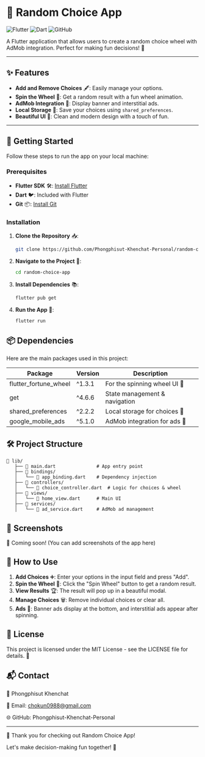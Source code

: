 # 🎡 Random Choice App

![Flutter](https://img.shields.io/badge/Flutter-3.19.2-blue?logo=flutter) ![Dart](https://img.shields.io/badge/Dart-3.3.0-blue?logo=dart) ![GitHub](https://img.shields.io/github/license/Phongphisut-Khenchat-Personal/random-choice-app)

A Flutter application that allows users to create a random choice wheel with AdMob integration. Perfect for making fun decisions! 🎉

---

## ✨ Features

- **Add and Remove Choices** 🖋️: Easily manage your options.
- **Spin the Wheel** 🎰: Get a random result with a fun wheel animation.
- **AdMob Integration** 📢: Display banner and interstitial ads.
- **Local Storage** 💾: Save your choices using `shared_preferences`.
- **Beautiful UI** 🌟: Clean and modern design with a touch of fun.

---

## 🚀 Getting Started

Follow these steps to run the app on your local machine:

### Prerequisites
- **Flutter SDK** 🛠️: [Install Flutter](https://flutter.dev/docs/get-started/install)
- **Dart** 🐦: Included with Flutter
- **Git** 📦: [Install Git](https://git-scm.com/downloads)

### Installation
1. **Clone the Repository** 📥:
   ```bash
   git clone https://github.com/Phongphisut-Khenchat-Personal/random-choice-app.git
   ```
2. **Navigate to the Project** 📂:
   ```bash
   cd random-choice-app
   ```
3. **Install Dependencies** 📚:
   ```bash
   flutter pub get
   ```
4. **Run the App** 🚀:
   ```bash
   flutter run
   ```

## 📦 Dependencies

Here are the main packages used in this project:

| Package | Version | Description |
|---------|---------|-------------|
| flutter_fortune_wheel | ^1.3.1 | For the spinning wheel UI 🎡 |
| get | ^4.6.6 | State management & navigation |
| shared_preferences | ^2.2.2 | Local storage for choices 💾 |
| google_mobile_ads | ^5.1.0 | AdMob integration for ads 📢 |

## 🛠️ Project Structure

```
📂 lib/
   ├── 📄 main.dart               # App entry point
   ├── 📂 bindings/
   │   └── 📄 app_binding.dart    # Dependency injection
   ├── 📂 controllers/
   │   └── 📄 choice_controller.dart  # Logic for choices & wheel
   ├── 📂 views/
   │   └── 📄 home_view.dart      # Main UI
   ├── 📂 services/
   │   └── 📄 ad_service.dart     # AdMob ad management
```

## 🎨 Screenshots

📸 Coming soon! (You can add screenshots of the app here)

## 📝 How to Use

1. **Add Choices** ➕: Enter your options in the input field and press "Add".
2. **Spin the Wheel** 🎯: Click the "Spin Wheel" button to get a random result.
3. **View Results** 🏆: The result will pop up in a beautiful modal.
4. **Manage Choices** 🗑️: Remove individual choices or clear all.
5. **Ads** 📢: Banner ads display at the bottom, and interstitial ads appear after spinning.

## 📜 License

This project is licensed under the MIT License - see the LICENSE file for details. 📜

## 📬 Contact

👤 Phongphisut Khenchat

📧 Email: chokun0988@gmail.com

🌐 GitHub: Phongphisut-Khenchat-Personal

---

💖 Thank you for checking out Random Choice App!

Let's make decision-making fun together! 🎉
